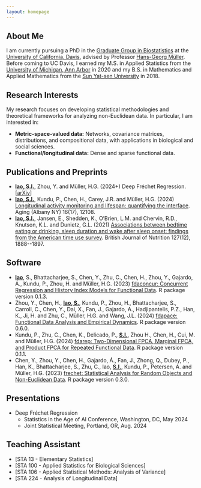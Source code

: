 ```yaml
---
layout: homepage
---
```


## About Me

I am currently pursuing a PhD in the [Graduate Group in Biostatistics](https://biostatistics.ucdavis.edu/) at the [University of California, Davis](https://www.ucdavis.edu/), advised by Professor [Hans-Georg Müller](https://anson.ucdavis.edu/~mueller/). Before coming to UC Davis, I earned my M.S. in Applied Statistics from the [University of Michigan, Ann Arbor](https://umich.edu/) in 2020 and my B.S. in Mathematics and Applied Mathematics from the [Sun Yat-sen University](https://www.sysu.edu.cn/) in 2018.

## Research Interests

My research focuses on developing statistical methodologies and theoretical frameworks for analyzing non-Euclidean data. In particular, I am interested in:

- **Metric-space-valued data:** Networks, covariance matrices, distributions, and compositional data, with applications in biological and social sciences.
- **Functional/longitudinal data:** Dense and sparse functional data.

<!---
## News

- **[Apr. 2024]** Received the [2024 IMS ​Hannan Graduate Student Travel Award](https://imstat.org/ims-awards/ims-hannan-graduate-student-travel-award/)
- **[Dec. 2023]** Will present our paper [Network Regression with Graph Laplacian](https://www.jmlr.org/papers/volume23/22-0681/22-0681.pdf) at the [Journal-to-Conference Track](https://nips.cc/virtual/2023/events/journal_track_2023) during [NeurIPS 2023](https://nips.cc/Conferences/2023). [[Video](https://nips.cc/virtual/2023/poster/73917)] [[Poster](https://nips.cc/media/PosterPDFs/NeurIPS%202023/73917.png?t=1702574693.7212543)]
- **[Oct. 2023]** Received a Scholar Award from [NeurIPS 2023](https://nips.cc/Conferences/2023). Thanks, NeurIPS for the travel support!
- **[Aug. 2023]** Will present our paper [Network Regression with Graph Laplacian](https://www.jmlr.org/papers/volume23/22-0681/22-0681.pdf) at the Nonparametric Statistics Section Student Paper Award Session during [JSM 2023](https://ww2.amstat.org/meetings/jsm/2023/)
- **[May 2021]** Passed the Ph.D. qualifying examination!
--->

## Publications and Preprints

<!---
<div style="font-size: 10px;">*: contributed equally </div>
--->

- <ins>**Iao, S.I.**</ins>, Zhou, Y. and Müller, H.G. (2024+) Deep Fréchet Regression. [[arXiv](http://arxiv.org/abs/2407.21407)]
- <ins>**Iao, S.I.**</ins>, Kundu, P., Chen, H., Carey, J.R. and Müller, H.G. (2024) [Longitudinal activity monitoring and lifespan: quantifying the interface](https://pmc.ncbi.nlm.nih.gov/articles/PMC11424592/). Aging (Albany NY) 16(17), 12108.
- <ins>**Iao, S.I.**</ins>, Jansen, E., Shedden, K., O’Brien, L.M. and Chervin, R.D., Knutson, K.L. and Dunietz, G.L. (2021) [Associations between bedtime eating or drinking, sleep duration and wake after sleep onset: findings from the American time use survey](https://www.cambridge.org/core/journals/british-journal-of-nutrition/article/associations-between-bedtime-eating-or-drinking-sleep-duration-and-wake-after-sleep-onset-findings-from-the-american-time-use-survey/72A5D22C25A35FA975A5B50991431E0C). British Journal of Nutrition 127(12), 1888--1897.


## Software

- <ins>**Iao**</ins>, S., Bhattacharjee, S., Chen, Y., Zhu, C., Chen, H., Zhou, Y., Gajardo, Á., Kundu, P., Zhou, H. and Müller, H.G. (2023) [fdaconcur: Concurrent Regression and History Index Models for Functional Data](https://CRAN.R-project.org/package=fdaconcur). R package version 0.1.3.
- Zhou, Y., Chen, H., <ins>**Iao, S.**</ins>, Kundu, P., Zhou, H., Bhattacharjee, S., Carroll, C., Chen, Y., Dai, X., Fan, J., Gajardo, A., Hadjipantelis, P.Z., Han, K., Ji, H. and Zhu, C., Müller, H.G. and Wang, J.L. (2024) [fdapace: Functional Data Analysis and Empirical Dynamics](https://CRAN.R-project.org/package=fdapace). R package version 0.6.0.
- Kundu, P., Zhu, C., Chen, K., Delicado, P., <ins>**S.I.**</ins>, Zhou H., Chen, H., Cui, M. and Müller, H.G. (2024) [fdarep: Two-Dimensional FPCA, Marginal FPCA, and Product FPCA for Repeated Functional Data](https://cran.r-project.org/web/packages/fdarep/index.html). R package version 0.1.1.
- Chen, Y., Zhou, Y., Chen, H., Gajardo, Á., Fan, J., Zhong, Q., Dubey, P., Han, K., Bhattacharjee, S., Zhu,
C., Iao, <ins>**S.I.**</ins>, Kundu, P., Petersen, A. and Müller, H.G. (2023) [frechet: Statistical Analysis for Random Objects and Non-Euclidean Data](https://CRAN.R-project.org/package=frechet). R package version 0.3.0.


## Presentations
- Deep Fréchet Regression
  - Statistics in the Age of AI Conference, Washington, DC, May 2024
  - Joint Statistical Meeting, Portland, OR, Aug. 2024


## Teaching Assistant

- [STA 13 - Elementary Statistics]
- [STA 100 - Applied Statistics for Biological Sciences]
- [STA 106 - Applied Statistical Methods: Analysis of Variance]
- [STA 224 - Analysis of Longitudinal Data]

<!---
## Service
- Reviewer:
  - Journal: Journal of the Royal Statistical Society Series B: Statistical Methodology, Journal of the American Statistical Association, Biometrics, Bernoulli
  - Conference: NeurIPS 2024, ICLR 2025, AISTATS 2025

{% include_relative _includes/publications.md %}

{% include_relative _includes/services.md %}
--->
